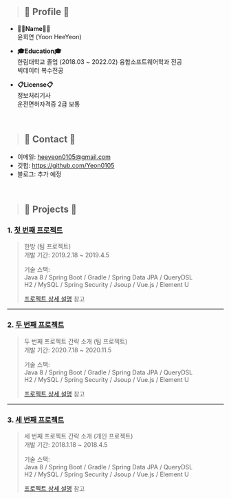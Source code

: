 > ## 📌 Profile 📌
- __👩‍💻Name👩‍💻__   
 윤희연 (Yoon HeeYeon)
 
- __🎓Education🎓__   
 한림대학교 졸업 (2018.03 ~ 2022.02) 
 융합소프트웨어학과 전공   
 빅데이터 복수전공
 
- __📋License📋__   
 정보처리기사   
 운전면허자격증 2급 보통
</br>


> ## 📌 Contact 📌
- 이메일: heeyeon0105@gmail.com
- 깃헙: https://github.com/Yeon0105
- 블로그: 추가 예정

</br>

> ## 📌 Projects 📌
### 1. [첫 번째 프로젝트](https://github.com/Yeon0105)
>한방 (팀 프로젝트)  
>개발 기간: 2019.2.18 ~ 2019.4.5  
>  
>기술 스택:  
>Java 8 / Spring Boot / Gradle / Spring Data JPA / QueryDSL  
>H2 / MySQL / Spring Security / Jsoup / Vue.js / Element U  
>  
>[프로젝트 상세 설명](https://github.com/Yeon0105) 참고

---

### 2. [두 번째 프로젝트]()
>두 번째 프로젝트 간략 소개  (팀 프로젝트)  
>개발 기간: 2020.7.18 ~ 2020.11.5  
>  
>기술 스택:  
>Java 8 / Spring Boot / Gradle / Spring Data JPA / QueryDSL  
>H2 / MySQL / Spring Security / Jsoup / Vue.js / Element U  
>  
>[프로젝트 상세 설명](https://github.com/Integerous/goQuality) 참고

---

### 3. [세 번째 프로젝트]()
>세 번째 프로젝트 간략 소개  (개인 프로젝트)  
>개발 기간: 2018.1.18 ~ 2018.4.5  
>  
>기술 스택:  
>Java 8 / Spring Boot / Gradle / Spring Data JPA / QueryDSL  
>H2 / MySQL / Spring Security / Jsoup / Vue.js / Element U  
>  
>[프로젝트 상세 설명](https://github.com/Integerous/goQuality) 참고

